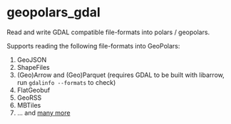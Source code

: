 # geopolars_gdal

Read and write GDAL compatible file-formats into polars / geopolars.

Supports reading the following file-formats into GeoPolars:

1. GeoJSON
2. ShapeFiles
3. (Geo)Arrow and (Geo)Parquet (requires GDAL to be built with libarrow, run `gdalinfo --formats` to check)
5. FlatGeobuf
6. GeoRSS
7. MBTiles
8. ... and [many more](https://gdal.org/drivers/vector/index.html)
